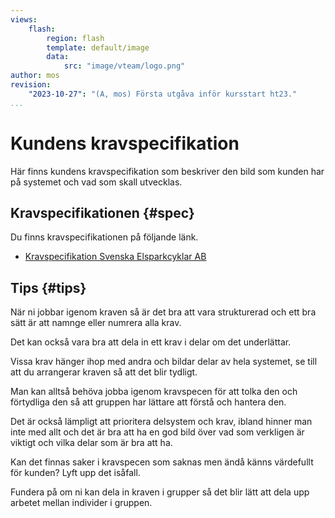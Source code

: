```yaml
---
views:
    flash:
        region: flash
        template: default/image
        data:
            src: "image/vteam/logo.png"
author: mos
revision:
    "2023-10-27": "(A, mos) Första utgåva inför kursstart ht23."
...
```

Kundens kravspecifikation
=========================

Här finns kundens kravspecifikation som beskriver den bild som kunden har på systemet och vad som skall utvecklas.



Kravspecifikationen {#spec}
-------------------------

Du finns kravspecifikationen på följande länk.

* [Kravspecifikation Svenska Elsparkcyklar AB](https://docs.google.com/document/d/1zWksQNmkXJgM7Q66k3-mgcxrexO6eF9xqd0Z632BwlU/edit?usp=sharing)



Tips {#tips}
-------------------------

När ni jobbar igenom kraven så är det bra att vara strukturerad och ett bra sätt är att namnge eller numrera alla krav.

Det kan också vara bra att dela in ett krav i delar om det underlättar.

Vissa krav hänger ihop med andra och bildar delar av hela systemet, se till att du arrangerar kraven så att det blir tydligt.

Man kan alltså behöva jobba igenom kravspecen för att tolka den och förtydliga den så att gruppen har lättare att förstå och hantera den.

Det är också lämpligt att prioritera delsystem och krav, ibland hinner man inte med allt och det är bra att ha en god bild över vad som verkligen är viktigt och vilka delar som är bra att ha.

Kan det finnas saker i kravspecen som saknas men ändå känns värdefullt för kunden? Lyft upp det isåfall.

Fundera på om ni kan dela in kraven i grupper så det blir lätt att dela upp arbetet mellan individer i gruppen.
